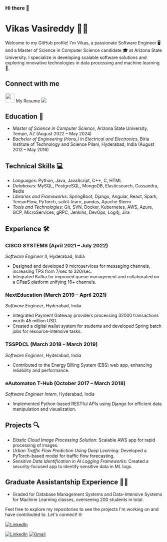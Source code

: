 ### Hi there 👋

# Vikas Vasireddy 👨‍💻

Welcome to my GitHub profile! I'm Vikas, a passionate Software Engineer 🖥️ and a Master of Science in Computer Science candidate 🎓 at Arizona State University. I specialize in developing scalable software solutions and exploring innovative technologies in data processing and machine learning 🤖.

## Connect with me

[<img src="https://img.icons8.com/color/linkedin-circled--v1.png" width="30px"/>](https://linkedin.com/in/vikasvasireddy/)
My Resume [<img src="https://img.icons8.com/ios/50/000000/briefcase--v1.png"/>](https://drive.google.com/file/d/1R7wsC9bBTDnS5r3Cr4Ac0z2RyoGueIlE/view?usp=sharing)


## Education 🏫

- *Master of Science in Computer Science*, Arizona State University, Tempe, AZ (August 2022 – May 2024)
- *Bachelor of Engineering (Hons.) in Electrical and Electronics*, Birla Institute of Technology and Science Pilani, Hyderabad, India (August 2012 – May 2016)

## Technical Skills 💻

- *Languages*: Python, Java, JavaScript, C++, C, HTML
- *Databases*: MySQL, PostgreSQL, MongoDB, Elasticsearch, Cassandra, Redis
- *Libraries and Frameworks*: SpringBoot, Django, Angular, React, Spark, TensorFlow, PyTorch, scikit-learn, pandas, Apache Storm
- *Tools and Technologies*: Git, SVN, Docker, Kubernetes, AWS, Azure, GCP, MicroServices, gRPC, Jenkins, DevOps, Log4j, Jira

## Experience 🛠️

### CISCO SYSTEMS (April 2021 – July 2022)
*Software Engineer II*, Hyderabad, India
- Designed and developed 9 microservices for messaging channels, increasing TPS from 7/sec to 320/sec.
- Integrated Kafka for improved queue management and collaborated on a CPaaS platform unifying 16+ channels.

### NextEducation (March 2019 – April 2021)
*Software Engineer*, Hyderabad, India
- Integrated Payment Gateway providers processing 32000 transactions worth 45 million USD.
- Created a digital wallet system for students and developed Spring batch jobs for resource-intensive tasks.

### TSSPDCL (March 2018 – March 2019)
*Software Engineer*, Hyderabad, India
- Contributed to the Energy Billing System (EBS) web app, enhancing reliability and performance.

### eAutomaton T-Hub (October 2017 – March 2018)
*Software Engineer Intern*, Hyderabad, India
- Implemented Python-based RESTful APIs using Django for efficient data manipulation and visualization.

## Projects 🔍

- *Elastic Cloud Image Processing Solution*: Scalable AWS app for rapid processing of images.
- *Urban Traffic Flow Prediction Using Deep Learning*: Developed a PyTorch-based model for traffic flow forecasting.
- *Sensitive Data Identification in AI Logging Frameworks*: Created a security-focused app to identify sensitive data in ML logs.

## Graduate Assistantship Experience 👨‍🏫

- Graded for Database Management Systems and Data-Intensive Systems for Machine Learning classes, overseeing 200 students in total.

Feel free to explore my repositories to see the projects I'm working on and have contributed to. Let's connect! 🌐

[![LinkedIn](https://img.icons8.com/color/linkedin-circled--v1.png)](https://linkedin.com/in/vikasvasireddy/) 



[![LinkedIn](https://img.shields.io/badge/LinkedIn-Connect-blue?style=for-the-badge&logo=linkedin)](https://linkedin.com/in/vikasvasireddy/)
[![Gmail](https://img.shields.io/badge/Email-me-red?style=for-the-badge&logo=gmail)](mailto:youremail@gmail.com)



<!--
**vikasvasireddy01/vikasvasireddy01** is a ✨ _special_ ✨ repository because its `README.md` (this file) appears on your GitHub profile.

Here are some ideas to get you started:

[<img src="https://img.icons8.com/ios-filled/50/000000/document.png"/>]
- 🔭 I’m currently working on ...
- 🌱 I’m currently learning ...
- 👯 I’m looking to collaborate on ...
- 🤔 I’m looking for help with ...
- 💬 Ask me about ...
- 📫 How to reach me: ...
- 😄 Pronouns: ...
- ⚡ Fun fact: ...
-->
